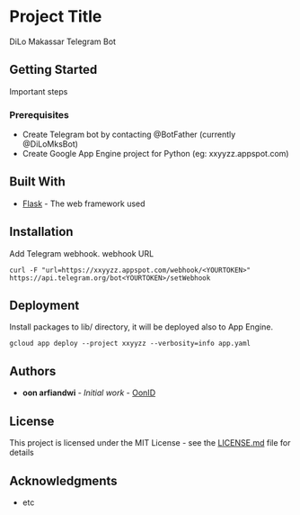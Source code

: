 # Project Title

DiLo Makassar Telegram Bot

## Getting Started

Important steps

### Prerequisites

* Create Telegram bot by contacting @BotFather (currently @DiLoMksBot)
* Create Google App Engine project for Python (eg: xxyyzz.appspot.com)

## Built With

* [Flask](http://flask.pocoo.org//) - The web framework used

## Installation

Add Telegram webhook. webhook URL 
```
curl -F "url=https://xxyyzz.appspot.com/webhook/<YOURTOKEN>" https://api.telegram.org/bot<YOURTOKEN>/setWebhook
```

## Deployment

Install packages to lib/ directory, it will be deployed also to App Engine.

```
gcloud app deploy --project xxyyzz --verbosity=info app.yaml
```

## Authors

* **oon arfiandwi** - *Initial work* - [OonID](https://github.com/OonID)

## License

This project is licensed under the MIT License - see the [LICENSE.md](LICENSE.md) file for details

## Acknowledgments

* etc

